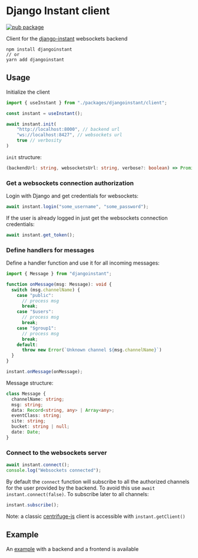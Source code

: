 # Django Instant client

[![pub package](https://img.shields.io/npm/v/djangoinstant)](https://www.npmjs.com/package/djangoinstant)

Client for the [django-instant](https://github.com/synw/django-instant) websockets backend

```
npm install djangoinstant
// or
yarn add djangoinstant
```

## Usage

Initialize the client

```typescript
import { useInstant } from "./packages/djangoinstant/client";

const instant = useInstant();

await instant.init(
    "http://localhost:8000", // backend url
    "ws://localhost:8427", // websockets url
    true // verbosity
)
```

`init` structure:

```typescript
(backendUrl: string, websocketsUrl: string, verbose?: boolean) => Promise<void>
```

### Get a websockets connection authorization

Login with Django and get credentials for websockets:

```typescript
await instant.login("some_username", "some_password");
```

If the user is already logged in just get the websockets connection credentials:

```typescript
await instant.get_token();
```

### Define handlers for messages

Define a handler function and use it for all incoming messages:

```typescript
import { Message } from "djangoinstant";

function onMessage(msg: Message): void {
  switch (msg.channelName) {
    case "public":
      // process msg
      break;
    case "$users":
      // process msg
      break;
    case "$group1":
      // process msg
      break;
    default:
      throw new Error(`Unknown channel ${msg.channelName}`)
  }
}

instant.onMessage(onMessage);
```

Message structure:

```typescript
class Message {
  channelName: string;
  msg: string;
  data: Record<string, any> | Array<any>;
  eventClass: string;
  site: string;
  bucket: string | null;
  date: Date;
}
```

### Connect to the websockets server

```typescript
await instant.connect();
console.log("Websockets connected");
```

By default the `connect` function will subscribe to all the authorized channels
for the user provided by the backend. To avoid this use `await instant.connect(false)`. To
subscribe later to all channels:

```typescript
instant.subscribe();
```

Note: a classic [centrifuge-js](https://github.com/centrifugal/centrifuge-js) client is 
accessible with `instant.getClient()`

## Example

An [example](https://github.com/synw/django-instant-example) with a backend and a frontend is available
